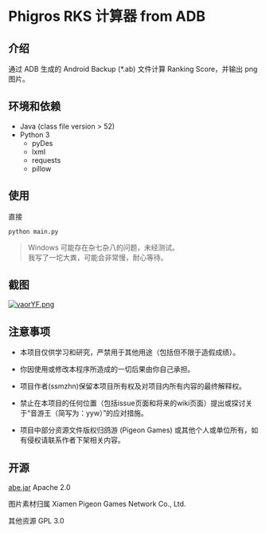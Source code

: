 # Phigros RKS 计算器 from ADB
## 介绍
通过 ADB 生成的 Android Backup (\*.ab) 文件计算 Ranking Score，并输出 png 图片。
## 环境和依赖
* Java (class file version > 52)
* Python 3
    * pyDes
    * lxml
	* requests
	* pillow
## 使用
直接
```
python main.py
```

> Windows 可能存在杂七杂八的问题，未经测试。  
> 我写了一坨大粪，可能会非常慢，耐心等待。

## 截图
[![vaorYF.png](https://s1.ax1x.com/2022/08/15/vaorYF.png)](https://imgtu.com/i/vaorYF)

## 注意事项

- 本项目仅供学习和研究，严禁用于其他用途（包括但不限于造假成绩）。

- 你因使用或修改本程序所造成的一切后果由你自己承担。

- 项目作者(ssmzhn)保留本项目所有权及对项目内所有内容的最终解释权。

- 禁止在本项目的任何位置（包括issue页面和将来的wiki页面）提出或探讨关于“音游王（简写为：yyw）”的应对措施。

- 项目中部分资源文件版权归鸽游 (Pigeon Games) 或其他个人或单位所有，如有侵权请联系作者下架相关内容。

## 开源
[abe.jar](https://github.com/nelencov/android-backup-extractor) Apache 2.0

图片素材归属 Xiamen Pigeon Games Network Co., Ltd.

其他资源 GPL 3.0
